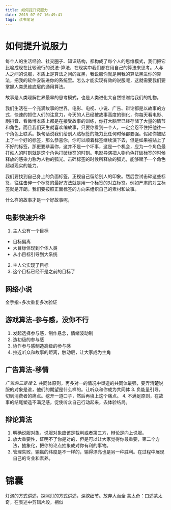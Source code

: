 ```yaml
---
title: 如何提升说服力
date: 2015-07-07 16:49:41
tags: 读书笔记
---
```


# 如何提升说服力

每个人的生活经验、社交圈子、知识结构，都构成了每个人的思维模式，我们把它比喻成现在比较流行的说法-算法，在现实中我们都在用自己的算法来思考。人与人之间的说服，本质上是算法之间的互黑，我说服你就是用我的算法黑进你的算法，把我的软件安装进你的系统里。怎么才能实现有效的说服呢，这就需要我们要掌握人类思维底层的通用算法。

故事是人类理解世界最早的思考模式，也是人类进化大自然馈赠给我们的礼物。

我们生活在一个充满故事的世界，电影、电视、小说、广告、辩论都是以故事的方式，快速的抓住人们的注意力，今天的人已经被故事高度的驯化，你每天看电影、刷抖音、看微博本质上都是在接受故事的训练，你打大脑里已经存储了大量的情节和角色，而且我们天生就喜欢编故事，只要你看到一个人，一定会忍不住把他往一个角色上联系。换句话说我们给别人贴标签的能力比任何时候都要强。假如你被贴上了一个好的标签，那么恭喜你，你可以顺着标签继续演下去，但是如果被贴上了不好的标签，那更要恭喜你，这并不是一个坏事，这是一个机会，应为一个角色最打动人的时刻就是这个角色打破标签的时刻。电影导演把人物角色打破标签的时候释放的感染力称为人物的弧光。击碎标签的时候所释放的弧光，能够赋予一个角色超越现实的能力。

我们要找到自己身上的负面标签，正视自己留给别人的印象。然后尝试击碎这些标签，往往击碎一个标签的最好方法就是用一个标签的对立标签。例如严肃的对立标签就是开朗。我们要按照正面标签的方向来组织自己的素材和故事。

什么样的故事才是一个好故事呢，



## 电影快速升华

1. 主人公有一个目标
 * 目标偏离
 * 大目标体现到个体人类
 * 从小目标引导到大系统
2. 主人公实现了目标
3. 这个目标已经不是之前的目标了

## 网络小说
金手指+多次重复多次验证

## 游戏算法-参与感，没你不行
1. 发起选择参与感，制作悬念，情绪波动制
2. 造初级的参与感
3. 协作参与感制造高级的参与感
4. 拉近听众和故事的距离，触动层，让大家成为主角

## 广告算法-移情
*广告的三定律*
2. 共同体原则，再多对一的情况中塑造的共同体最强，要弄清楚说服的对象是谁，他们的期望是什么样的。让听众和你成为共同体
3. 负能量引导，切到消费者的痛点。挖开一道口子，然后再填上这个痛点。
4. 不满足原则，在故事的结尾塑造不满足感，促使听众自己行动起来，去体验结局。
## 辩论算法
1. 明确说服对象，说服对象应该是裁判或者第三方，辩论是向上说服。
2. 放大重要性，证明不了你是对的，但是可以让大家觉得你最重要，第二个方法，抽象化，把你的论点抽象成对你有利的事物。
3. 管理失败，输赢的纬度是不一样的，输得漂亮也是另一种胜利。在过程中展现自己的专业和素养。
# 锦囊
灯泡的方式讲述，探照灯的方式讲述，深挖细节。放弃大而全
蒙太奇：口述蒙太奇，在表述中剪辑片段，相似